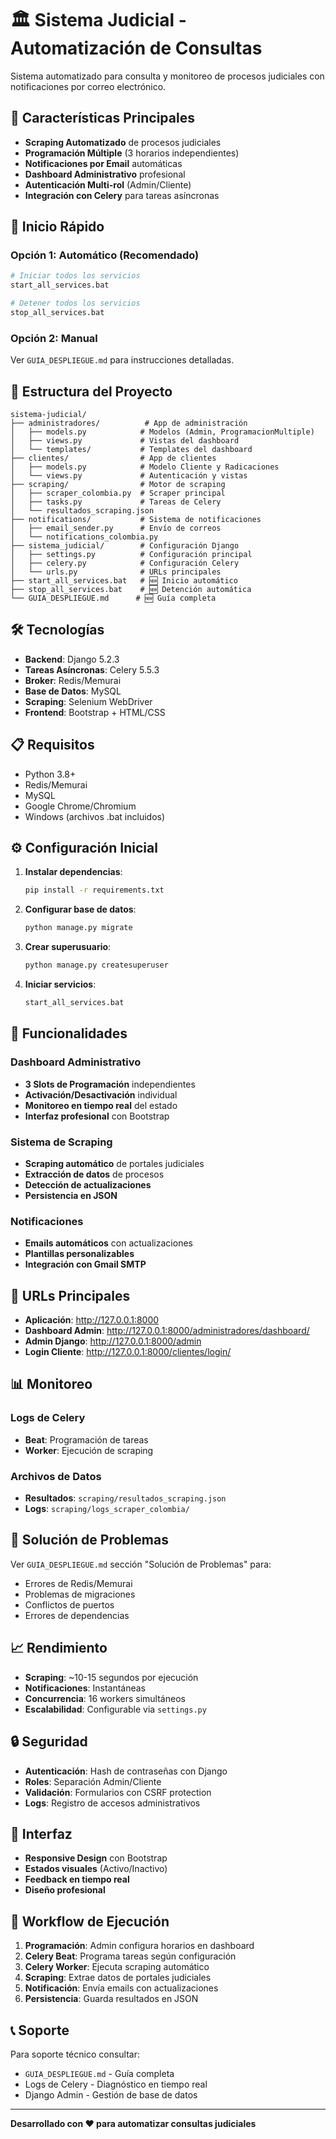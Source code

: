 # 🏛️ Sistema Judicial - Automatización de Consultas

Sistema automatizado para consulta y monitoreo de procesos judiciales con notificaciones por correo electrónico.

## 🌟 Características Principales

- **Scraping Automatizado** de procesos judiciales
- **Programación Múltiple** (3 horarios independientes)
- **Notificaciones por Email** automáticas
- **Dashboard Administrativo** profesional
- **Autenticación Multi-rol** (Admin/Cliente)
- **Integración con Celery** para tareas asíncronas

## 🚀 Inicio Rápido

### Opción 1: Automático (Recomendado)
```bash
# Iniciar todos los servicios
start_all_services.bat

# Detener todos los servicios
stop_all_services.bat
```

### Opción 2: Manual
Ver `GUIA_DESPLIEGUE.md` para instrucciones detalladas.

## 📁 Estructura del Proyecto

```
sistema-judicial/
├── administradores/          # App de administración
│   ├── models.py            # Modelos (Admin, ProgramacionMultiple)
│   ├── views.py             # Vistas del dashboard
│   └── templates/           # Templates del dashboard
├── clientes/                # App de clientes
│   ├── models.py            # Modelo Cliente y Radicaciones
│   └── views.py             # Autenticación y vistas
├── scraping/                # Motor de scraping
│   ├── scraper_colombia.py  # Scraper principal
│   ├── tasks.py             # Tareas de Celery
│   └── resultados_scraping.json
├── notifications/           # Sistema de notificaciones
│   ├── email_sender.py      # Envío de correos
│   └── notifications_colombia.py
├── sistema_judicial/        # Configuración Django
│   ├── settings.py          # Configuración principal
│   ├── celery.py            # Configuración Celery
│   └── urls.py              # URLs principales
├── start_all_services.bat   # 🆕 Inicio automático
├── stop_all_services.bat    # 🆕 Detención automática
└── GUIA_DESPLIEGUE.md      # 🆕 Guía completa
```

## 🛠️ Tecnologías

- **Backend**: Django 5.2.3
- **Tareas Asíncronas**: Celery 5.5.3
- **Broker**: Redis/Memurai
- **Base de Datos**: MySQL
- **Scraping**: Selenium WebDriver
- **Frontend**: Bootstrap + HTML/CSS

## 📋 Requisitos

- Python 3.8+
- Redis/Memurai
- MySQL
- Google Chrome/Chromium
- Windows (archivos .bat incluidos)

## ⚙️ Configuración Inicial

1. **Instalar dependencias**:
   ```bash
   pip install -r requirements.txt
   ```

2. **Configurar base de datos**:
   ```bash
   python manage.py migrate
   ```

3. **Crear superusuario**:
   ```bash
   python manage.py createsuperuser
   ```

4. **Iniciar servicios**:
   ```bash
   start_all_services.bat
   ```

## 🎯 Funcionalidades

### Dashboard Administrativo
- **3 Slots de Programación** independientes
- **Activación/Desactivación** individual
- **Monitoreo en tiempo real** del estado
- **Interfaz profesional** con Bootstrap

### Sistema de Scraping
- **Scraping automático** de portales judiciales
- **Extracción de datos** de procesos
- **Detección de actualizaciones**
- **Persistencia en JSON**

### Notificaciones
- **Emails automáticos** con actualizaciones
- **Plantillas personalizables**
- **Integración con Gmail SMTP**

## 🔧 URLs Principales

- **Aplicación**: http://127.0.0.1:8000
- **Dashboard Admin**: http://127.0.0.1:8000/administradores/dashboard/
- **Admin Django**: http://127.0.0.1:8000/admin
- **Login Cliente**: http://127.0.0.1:8000/clientes/login/

## 📊 Monitoreo

### Logs de Celery
- **Beat**: Programación de tareas
- **Worker**: Ejecución de scraping

### Archivos de Datos
- **Resultados**: `scraping/resultados_scraping.json`
- **Logs**: `scraping/logs_scraper_colombia/`

## 🚨 Solución de Problemas

Ver `GUIA_DESPLIEGUE.md` sección "Solución de Problemas" para:
- Errores de Redis/Memurai
- Problemas de migraciones
- Conflictos de puertos
- Errores de dependencias

## 📈 Rendimiento

- **Scraping**: ~10-15 segundos por ejecución
- **Notificaciones**: Instantáneas
- **Concurrencia**: 16 workers simultáneos
- **Escalabilidad**: Configurable via `settings.py`

## 🔒 Seguridad

- **Autenticación**: Hash de contraseñas con Django
- **Roles**: Separación Admin/Cliente
- **Validación**: Formularios con CSRF protection
- **Logs**: Registro de accesos administrativos

## 🎨 Interfaz

- **Responsive Design** con Bootstrap
- **Estados visuales** (Activo/Inactivo)
- **Feedback en tiempo real**
- **Diseño profesional**

## 🔄 Workflow de Ejecución

1. **Programación**: Admin configura horarios en dashboard
2. **Celery Beat**: Programa tareas según configuración
3. **Celery Worker**: Ejecuta scraping automático
4. **Scraping**: Extrae datos de portales judiciales
5. **Notificación**: Envía emails con actualizaciones
6. **Persistencia**: Guarda resultados en JSON

## 📞 Soporte

Para soporte técnico consultar:
- `GUIA_DESPLIEGUE.md` - Guía completa
- Logs de Celery - Diagnóstico en tiempo real
- Django Admin - Gestión de base de datos

---

**Desarrollado con ❤️ para automatizar consultas judiciales**
